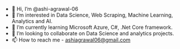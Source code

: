 - 👋 Hi, I’m @ashi-agrawal-06
- 👀 I’m interested in Data Science, Web Scraping, Machine Learning, Analytics and AI.
- 🌱 I’m currently learning Microsoft Azure, C#, .Net Core framework.
- 💞️ I’m looking to collaborate on Data Science and analytics projects.
- 📫 How to reach me - ashiagrawal06@gmail.com 

<!---
ashi-agrawal-06/ashi-agrawal-06 is a ✨ special ✨ repository because its `README.md` (this file) appears on your GitHub profile.
You can click the Preview link to take a look at your changes.
--->
